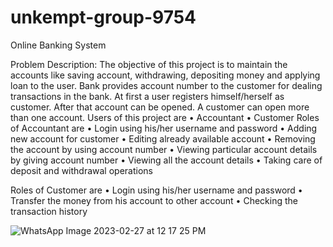 # unkempt-group-9754
Online Banking System


Problem Description:
The objective of this project is to maintain the accounts like saving account, withdrawing, depositing money and applying loan to the user. Bank provides account number to the customer for dealing transactions in the bank. At first a user registers himself/herself as customer. After that account can be opened. A customer can open more than one account.
Users of this project are
• Accountant
• Customer
Roles of Accountant are
• Login using his/her username and password
• Adding new account for customer
• Editing already available account
• Removing the account by using account number
• Viewing particular account details by giving account number
• Viewing all the account details
• Taking care of deposit and withdrawal operations

Roles of Customer are
• Login using his/her username and password
• Transfer the money from his account to other account
• Checking the transaction history

![WhatsApp Image 2023-02-27 at 12 17 25 PM](https://user-images.githubusercontent.com/107552890/221494266-76a9ee34-94f1-4030-a020-511e0daf9992.jpeg)

